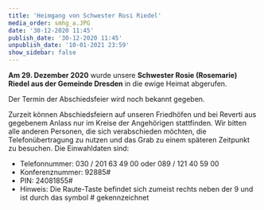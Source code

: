 ```yaml
---
title: 'Heimgang von Schwester Rosi Riedel'
media_order: smhg_a.JPG
date: '30-12-2020 11:45'
publish_date: '30-12-2020 11:45'
unpublish_date: '10-01-2021 23:59'
show_sidebar: false
---
```


**Am 29. Dezember 2020** wurde unsere **Schwester Rosie (Rosemarie) Riedel aus der Gemeinde Dresden** in die ewige Heimat abgerufen.

Der Termin der Abschiedsfeier wird noch bekannt gegeben.

Zurzeit können Abschiedsfeiern auf unseren Friedhöfen und bei Reverti aus gegebenem Anlass nur im Kreise der Angehörigen stattfinden. Wir bitten alle anderen Personen, die sich verabschieden möchten, die Telefonübertragung zu nutzen und das Grab zu einem späteren Zeitpunkt zu besuchen. Die Einwahldaten sind:
* Telefonnummer: 030 / 201 63 49 00 oder 089 / 121 40 59 00
* Konferenznummer: 92885#
* PIN: 24081855#
* Hinweis: Die Raute-Taste befindet sich zumeist rechts neben der 9 und ist durch das symbol # gekennzeichnet